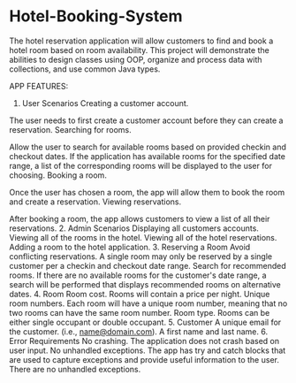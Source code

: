 # Hotel-Booking-System
The hotel reservation application will allow customers to find and book a hotel room based on room availability. This project will demonstrate the abilities to design classes using OOP, organize and process data with collections, and use common Java types.

APP FEATURES:
1. User Scenarios
Creating a customer account.

The user needs to first create a customer account before they can create a reservation.
Searching for rooms.

Allow the user to search for available rooms based on provided checkin and checkout dates.
If the application has available rooms for the specified date range, a list of the corresponding rooms will be displayed to the user for choosing.
Booking a room.

Once the user has chosen a room, the app will allow them to book the room and create a reservation.
Viewing reservations.

After booking a room, the app allows customers to view a list of all their reservations.
2. Admin Scenarios
Displaying all customers accounts.
Viewing all of the rooms in the hotel.
Viewing all of the hotel reservations.
Adding a room to the hotel application.
3. Reserving a Room
Avoid conflicting reservations.
A single room may only be reserved by a single customer per a checkin and checkout date range.
Search for recommended rooms.
If there are no available rooms for the customer's date range, a search will be performed that displays recommended rooms on alternative dates.
4. Room
Room cost.
Rooms will contain a price per night.
Unique room numbers.
Each room will have a unique room number, meaning that no two rooms can have the same room number.
Room type.
Rooms can be either single occupant or double occupant.
5. Customer
A unique email for the customer.
(i.e., name@domain.com).
A first name and last name.
6. Error Requirements
No crashing.
The application does not crash based on user input.
No unhandled exceptions.
The app has try and catch blocks that are used to capture exceptions and provide useful information to the user.
There are no unhandled exceptions.
